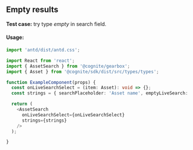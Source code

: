 ## Empty results 

<!-- STORY -->

**Test case:** try type *empty* in search field.

#### Usage:

```typescript jsx
import 'antd/dist/antd.css';

import React from 'react';
import { AssetSearch } from '@cognite/gearbox';
import { Asset } from '@cognite/sdk/dist/src/types/types';

function ExampleComponent(props) {
  const onLiveSearchSelect = (item: Asset): void => {};
  const strings = { searchPlaceholder: 'Asset name', emptyLiveSearch: 'No results' }

  return (
    <AssetSearch
      onLiveSearchSelect={onLiveSearchSelect}
      strings={strings}
    />
  );

}
```
